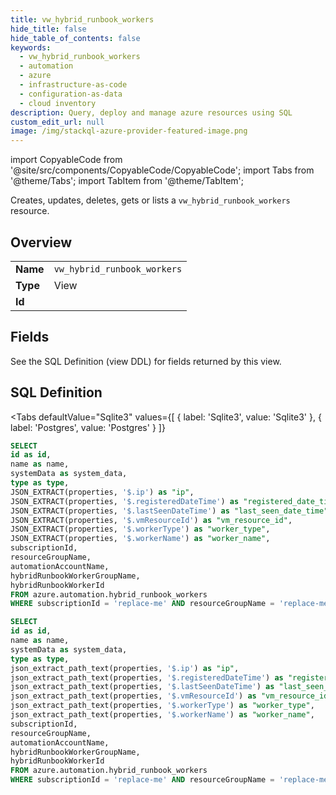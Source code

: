 ```yaml
--- 
title: vw_hybrid_runbook_workers
hide_title: false
hide_table_of_contents: false
keywords:
  - vw_hybrid_runbook_workers
  - automation
  - azure
  - infrastructure-as-code
  - configuration-as-data
  - cloud inventory
description: Query, deploy and manage azure resources using SQL
custom_edit_url: null
image: /img/stackql-azure-provider-featured-image.png
---
```


import CopyableCode from '@site/src/components/CopyableCode/CopyableCode';
import Tabs from '@theme/Tabs';
import TabItem from '@theme/TabItem';

Creates, updates, deletes, gets or lists a <code>vw_hybrid_runbook_workers</code> resource.

## Overview
<table><tbody>
<tr><td><b>Name</b></td><td><code>vw_hybrid_runbook_workers</code></td></tr>
<tr><td><b>Type</b></td><td>View</td></tr>
<tr><td><b>Id</b></td><td><CopyableCode code="azure.automation.vw_hybrid_runbook_workers" /></td></tr>
</tbody></table>

## Fields

See the SQL Definition (view DDL) for fields returned by this view.

## SQL Definition

<Tabs
defaultValue="Sqlite3"
values={[
{ label: 'Sqlite3', value: 'Sqlite3' },
{ label: 'Postgres', value: 'Postgres' }
]}
>
<TabItem value="Sqlite3">

```sql
SELECT
id as id,
name as name,
systemData as system_data,
type as type,
JSON_EXTRACT(properties, '$.ip') as "ip",
JSON_EXTRACT(properties, '$.registeredDateTime') as "registered_date_time",
JSON_EXTRACT(properties, '$.lastSeenDateTime') as "last_seen_date_time",
JSON_EXTRACT(properties, '$.vmResourceId') as "vm_resource_id",
JSON_EXTRACT(properties, '$.workerType') as "worker_type",
JSON_EXTRACT(properties, '$.workerName') as "worker_name",
subscriptionId,
resourceGroupName,
automationAccountName,
hybridRunbookWorkerGroupName,
hybridRunbookWorkerId
FROM azure.automation.hybrid_runbook_workers
WHERE subscriptionId = 'replace-me' AND resourceGroupName = 'replace-me' AND automationAccountName = 'replace-me' AND hybridRunbookWorkerGroupName = 'replace-me';
```

</TabItem>
<TabItem value="Postgres">

```sql
SELECT
id as id,
name as name,
systemData as system_data,
type as type,
json_extract_path_text(properties, '$.ip') as "ip",
json_extract_path_text(properties, '$.registeredDateTime') as "registered_date_time",
json_extract_path_text(properties, '$.lastSeenDateTime') as "last_seen_date_time",
json_extract_path_text(properties, '$.vmResourceId') as "vm_resource_id",
json_extract_path_text(properties, '$.workerType') as "worker_type",
json_extract_path_text(properties, '$.workerName') as "worker_name",
subscriptionId,
resourceGroupName,
automationAccountName,
hybridRunbookWorkerGroupName,
hybridRunbookWorkerId
FROM azure.automation.hybrid_runbook_workers
WHERE subscriptionId = 'replace-me' AND resourceGroupName = 'replace-me' AND automationAccountName = 'replace-me' AND hybridRunbookWorkerGroupName = 'replace-me';
```

</TabItem>
</Tabs>
